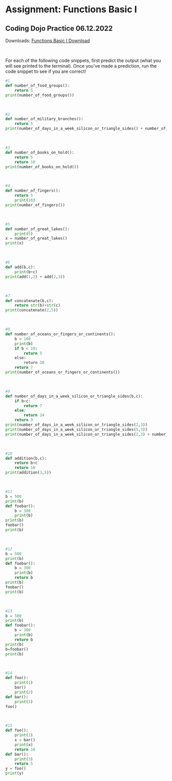 # Assignment: Functions Basic I

## Coding Dojo Practice 06.12.2022

Downloads:
[Functions Basic I Download](https://s3.us-east-1.amazonaws.com/General_V88/boomyeah2015/codingdojo/curriculum/content/chapter/1623166893__functions_basic_i.zip)

<br/>

For each of the following code snippets, first predict the output (what you will see printed to the terminal). Once you've made a prediction, run the code snippet to see if you are correct!

```py
#1
def number_of_food_groups():
    return 5
print(number_of_food_groups())
```

<br/>

```py
#2
def number_of_military_branches():
    return 5
print(number_of_days_in_a_week_silicon_or_triangle_sides() + number_of_military_branches())

```

<br/>


```py
#3
def number_of_books_on_hold():
    return 5
    return 10
print(number_of_books_on_hold())
```

<br/>

```py
#4
def number_of_fingers():
    return 5
    print(10)
print(number_of_fingers())

```

<br/>

```py
#5
def number_of_great_lakes():
    print(5)
x = number_of_great_lakes()
print(x)

```

<br/>

```py
#6
def add(b,c):
    print(b+c)
print(add(1,2) + add(2,3))

```

<br/>

```py
#7
def concatenate(b,c):
    return str(b)+str(c)
print(concatenate(2,5))

```

<br/>

```py
#8
def number_of_oceans_or_fingers_or_continents():
    b = 100
    print(b)
    if b < 10:
        return 5
    else:
        return 10
    return 7
print(number_of_oceans_or_fingers_or_continents())

```

<br/>

```py
#9
def number_of_days_in_a_week_silicon_or_triangle_sides(b,c):
    if b<c:
        return 7
    else:
        return 14
    return 3
print(number_of_days_in_a_week_silicon_or_triangle_sides(2,3))
print(number_of_days_in_a_week_silicon_or_triangle_sides(5,3))
print(number_of_days_in_a_week_silicon_or_triangle_sides(2,3) + number_of_days_in_a_week_silicon_or_triangle_sides(5,3))

```

<br/>

```py
#10
def addition(b,c):
    return b+c
    return 10
print(addition(3,5))
```

<br/>

```py
#11
b = 500
print(b)
def foobar():
    b = 300
    print(b)
print(b)
foobar()
print(b)

```

<br/>

```py
#12
b = 500
print(b)
def foobar():
    b = 300
    print(b)
    return b
print(b)
foobar()
print(b)

```

<br/>

```py
#13
b = 500
print(b)
def foobar():
    b = 300
    print(b)
    return b
print(b)
b=foobar()
print(b)

```

<br/>

```py
#14
def foo():
    print(1)
    bar()
    print(2)
def bar():
    print(3)
foo()

```

<br/>

```py
#15
def foo():
    print(1)
    x = bar()
    print(x)
    return 10
def bar():
    print(3)
    return 5
y = foo()
print(y)

```
